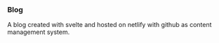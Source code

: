 ### Blog

A blog created with svelte and hosted on netlify with github as content management system.

<!-- @import "[TOC]" {cmd="toc" depthFrom=1 depthTo=6 orderedList=false} -->
